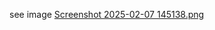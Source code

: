 see image [Screenshot 2025-02-07 145138.png](https://github.com/cukdus/armbian-HG680FJ/blob/main/Screenshot%202025-02-07%20145138.png)
